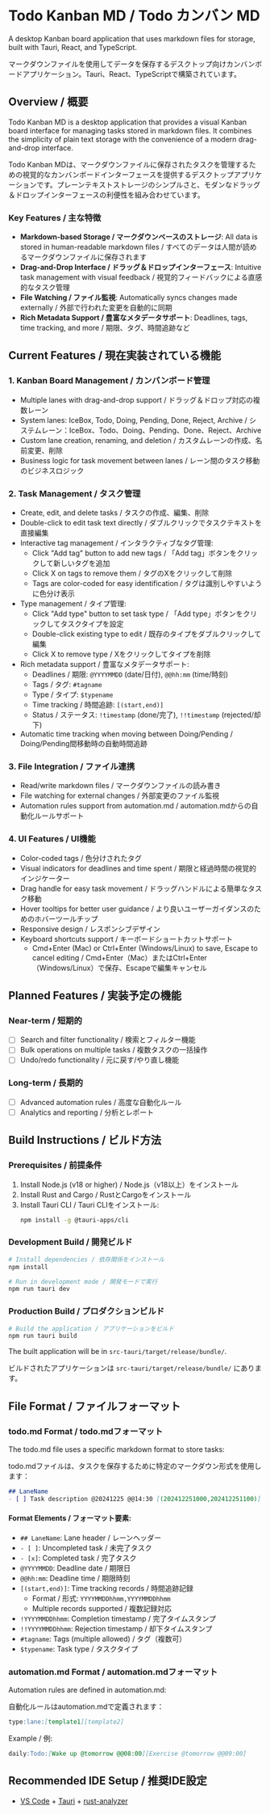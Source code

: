# Todo Kanban MD / Todo カンバン MD

A desktop Kanban board application that uses markdown files for storage, built with Tauri, React, and TypeScript.

マークダウンファイルを使用してデータを保存するデスクトップ向けカンバンボードアプリケーション。Tauri、React、TypeScriptで構築されています。

## Overview / 概要

Todo Kanban MD is a desktop application that provides a visual Kanban board interface for managing tasks stored in markdown files. It combines the simplicity of plain text storage with the convenience of a modern drag-and-drop interface.

Todo Kanban MDは、マークダウンファイルに保存されたタスクを管理するための視覚的なカンバンボードインターフェースを提供するデスクトップアプリケーションです。プレーンテキストストレージのシンプルさと、モダンなドラッグ＆ドロップインターフェースの利便性を組み合わせています。

### Key Features / 主な特徴

- **Markdown-based Storage / マークダウンベースのストレージ**: All data is stored in human-readable markdown files / すべてのデータは人間が読めるマークダウンファイルに保存されます
- **Drag-and-Drop Interface / ドラッグ＆ドロップインターフェース**: Intuitive task management with visual feedback / 視覚的フィードバックによる直感的なタスク管理
- **File Watching / ファイル監視**: Automatically syncs changes made externally / 外部で行われた変更を自動的に同期
- **Rich Metadata Support / 豊富なメタデータサポート**: Deadlines, tags, time tracking, and more / 期限、タグ、時間追跡など

## Current Features / 現在実装されている機能

### 1. Kanban Board Management / カンバンボード管理
- Multiple lanes with drag-and-drop support / ドラッグ＆ドロップ対応の複数レーン
- System lanes: IceBox, Todo, Doing, Pending, Done, Reject, Archive / システムレーン：IceBox、Todo、Doing、Pending、Done、Reject、Archive
- Custom lane creation, renaming, and deletion / カスタムレーンの作成、名前変更、削除
- Business logic for task movement between lanes / レーン間のタスク移動のビジネスロジック

### 2. Task Management / タスク管理
- Create, edit, and delete tasks / タスクの作成、編集、削除
- Double-click to edit task text directly / ダブルクリックでタスクテキストを直接編集
- Interactive tag management / インタラクティブなタグ管理:
  - Click "Add tag" button to add new tags / 「Add tag」ボタンをクリックして新しいタグを追加
  - Click X on tags to remove them / タグのXをクリックして削除
  - Tags are color-coded for easy identification / タグは識別しやすいように色分け表示
- Type management / タイプ管理:
  - Click "Add type" button to set task type / 「Add type」ボタンをクリックしてタスクタイプを設定
  - Double-click existing type to edit / 既存のタイプをダブルクリックして編集
  - Click X to remove type / Xをクリックしてタイプを削除
- Rich metadata support / 豊富なメタデータサポート:
  - Deadlines / 期限: `@YYYYMMDD` (date/日付), `@@hh:mm` (time/時刻)
  - Tags / タグ: `#tagname`
  - Type / タイプ: `$typename`
  - Time tracking / 時間追跡: `[(start,end)]`
  - Status / ステータス: `!timestamp` (done/完了), `!!timestamp` (rejected/却下)
- Automatic time tracking when moving between Doing/Pending / Doing/Pending間移動時の自動時間追跡

### 3. File Integration / ファイル連携
- Read/write markdown files / マークダウンファイルの読み書き
- File watching for external changes / 外部変更のファイル監視
- Automation rules support from automation.md / automation.mdからの自動化ルールサポート

### 4. UI Features / UI機能
- Color-coded tags / 色分けされたタグ
- Visual indicators for deadlines and time spent / 期限と経過時間の視覚的インジケーター
- Drag handle for easy task movement / ドラッグハンドルによる簡単なタスク移動
- Hover tooltips for better user guidance / より良いユーザーガイダンスのためのホバーツールチップ
- Responsive design / レスポンシブデザイン
- Keyboard shortcuts support / キーボードショートカットサポート
  - Cmd+Enter (Mac) or Ctrl+Enter (Windows/Linux) to save, Escape to cancel editing / Cmd+Enter（Mac）またはCtrl+Enter（Windows/Linux）で保存、Escapeで編集キャンセル

## Planned Features / 実装予定の機能

### Near-term / 短期的
- [ ] Search and filter functionality / 検索とフィルター機能
- [ ] Bulk operations on multiple tasks / 複数タスクの一括操作
- [ ] Undo/redo functionality / 元に戻す/やり直し機能

### Long-term / 長期的
- [ ] Advanced automation rules / 高度な自動化ルール
- [ ] Analytics and reporting / 分析とレポート

## Build Instructions / ビルド方法

### Prerequisites / 前提条件

1. Install Node.js (v18 or higher) / Node.js（v18以上）をインストール
2. Install Rust and Cargo / RustとCargoをインストール
3. Install Tauri CLI / Tauri CLIをインストール:
   ```bash
   npm install -g @tauri-apps/cli
   ```

### Development Build / 開発ビルド

```bash
# Install dependencies / 依存関係をインストール
npm install

# Run in development mode / 開発モードで実行
npm run tauri dev
```

### Production Build / プロダクションビルド

```bash
# Build the application / アプリケーションをビルド
npm run tauri build
```

The built application will be in `src-tauri/target/release/bundle/`.

ビルドされたアプリケーションは `src-tauri/target/release/bundle/` にあります。

## File Format / ファイルフォーマット

### todo.md Format / todo.mdフォーマット

The todo.md file uses a specific markdown format to store tasks:

todo.mdファイルは、タスクを保存するために特定のマークダウン形式を使用します：

```markdown
## LaneName
- [ ] Task description @20241225 @@14:30 [(202412251000,202412251100)] !202412251200 #tag1 #tag2 $type
```

#### Format Elements / フォーマット要素:

- `## LaneName`: Lane header / レーンヘッダー
- `- [ ]`: Uncompleted task / 未完了タスク
- `- [x]`: Completed task / 完了タスク
- `@YYYYMMDD`: Deadline date / 期限日
- `@@hh:mm`: Deadline time / 期限時刻
- `[(start,end)]`: Time tracking records / 時間追跡記録
  - Format / 形式: `YYYYMMDDhhmm,YYYYMMDDhhmm`
  - Multiple records supported / 複数記録対応
- `!YYYYMMDDhhmm`: Completion timestamp / 完了タイムスタンプ
- `!!YYYYMMDDhhmm`: Rejection timestamp / 却下タイムスタンプ
- `#tagname`: Tags (multiple allowed) / タグ（複数可）
- `$typename`: Task type / タスクタイプ

### automation.md Format / automation.mdフォーマット

Automation rules are defined in automation.md:

自動化ルールはautomation.mdで定義されます：

```markdown
type:lane:[template1][template2]
```

Example / 例:
```markdown
daily:Todo:[Wake up @tomorrow @@08:00][Exercise @tomorrow @@09:00]
```

## Recommended IDE Setup / 推奨IDE設定

- [VS Code](https://code.visualstudio.com/) + [Tauri](https://marketplace.visualstudio.com/items?itemName=tauri-apps.tauri-vscode) + [rust-analyzer](https://marketplace.visualstudio.com/items?itemName=rust-lang.rust-analyzer)
